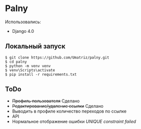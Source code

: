# Palny

Использовались:
- Django 4.0

## Локальный запуск
```
$ git clone https://github.com/Umatriz/palny.git
$ cd palny
$ python -m venv venv
$ venv\Scripts\activate
$ pip install -r requirements.txt
```

## ToDo
- ~~Профиль пользователя~~ Сделано
- ~~Редактирование/удаление ссылки~~ Сделано
- Выводить в профиле количество переходов по ссылке
- API
- Нормальное отображение ошибки *UNIQUE constraint failed*
